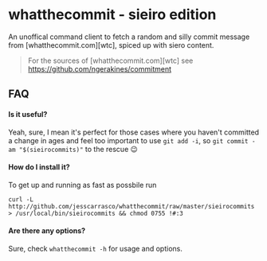 whatthecommit - sieiro edition
==============================

An unoffical command client to fetch a random and silly commit message from
[whatthecommit.com][wtc], spiced up with siero content.

> For the sources of [whatthecommit.com][wtc] see
> https://github.com/ngerakines/commitment

FAQ
---

#### Is it useful?

Yeah, sure, I mean it's perfect for those cases where you
haven't committed a change in ages and feel too important to use
`git add -i`, so `git commit -am "$(sieirocommits)"` to the rescue :wink:

#### How do I install it?

To get up and running as fast as possbile run

    curl -L http://github.com/jesscarrasco/whatthecommit/raw/master/sieirocommits > /usr/local/bin/sieirocommits && chmod 0755 !#:3

#### Are there any options?

Sure, check `whatthecommit -h` for usage and options.
